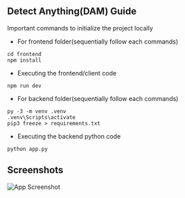 
## Detect Anything(DAM) Guide

Important commands to initialize the project locally

- For frontend folder(sequentially follow each commands)
```
cd frontend
npm install
```
- Executing the frontend/client code
```
npm run dev
```
- For backend folder(sequentially follow each commands)
```
py -3 -m venv .venv
.venv\Scripts\activate
pip3 freeze > requirements.txt
```
- Executing the backend python code
```
python app.py
```
## Screenshots

![App Screenshot](https://via.placeholder.com/468x300?text=App+Screenshot+Here)

